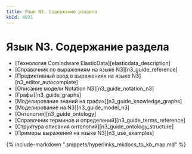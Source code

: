 ```yaml
---
title: Язык N3. Содержание раздела
kbId: 4931
---
```


# Язык N3. Содержание раздела

<div class="relatedTopics" markdown="block">

- [Технология Comindware ElasticData][elasticdata_description]
- [Справочник по выражениям на языке N3][n3_guide_reference]
- [Предиктивный ввод в выражениях на языке N3][n3_editor_autocomplete]
- [Описание модели Notation N3][n3_guide_notation_n3]
- [Графы][n3_guide_graphs]
- [Моделирование знаний на графах][n3_guide_knowledge_graphs]
- [Моделирование на N3][n3_guide_model_n3]
- [Онтология][n3_guide_ontology]
- [Справочник терминов и определений][n3_guide_terms_reference]
- [Структура описания онтологий][n3_guide_ontology_structure]
- [Примеры выражений на языке N3][n3_use_examples]

</div>

{% include-markdown ".snippets/hyperlinks_mkdocs_to_kb_map.md" %}
